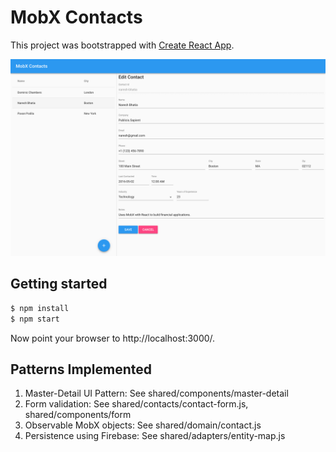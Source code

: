 MobX Contacts
=============
This project was bootstrapped with [Create React App](https://github.com/facebookincubator/create-react-app).

<img src="assets/screen-shot.png">

Getting started
---------------
```bash
$ npm install
$ npm start
```

Now point your browser to http://localhost:3000/.

Patterns Implemented
--------------------
1. Master-Detail UI Pattern: See shared/components/master-detail
2. Form validation: See shared/contacts/contact-form.js, shared/components/form
3. Observable MobX objects: See shared/domain/contact.js
4. Persistence using Firebase: See shared/adapters/entity-map.js
